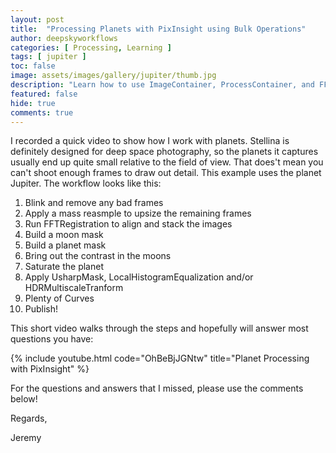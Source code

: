 ```yaml
---
layout: post
title:  "Processing Planets with PixInsight using Bulk Operations"
author: deepskyworkflows
categories: [ Processing, Learning ]
tags: [ jupiter ]
toc: false
image: assets/images/gallery/jupiter/thumb.jpg
description: "Learn how to use ImageContainer, ProcessContainer, and FFTRegistration to stack planetary images produced by Stellina. With a guest appearance from Pierre, my parrot."
featured: false
hide: true
comments: true
---
```


I recorded a quick video to show how I work with planets. Stellina is definitely designed for deep space photography, so the planets it captures usually end up quite small relative to the field of view. That does't mean you can't shoot enough frames to draw out detail. This example uses the planet Jupiter. The workflow looks like this:

1. Blink and remove any bad frames
2. Apply a mass reasmple to upsize the remaining frames
3. Run FFTRegistration to align and stack the images
4. Build a moon mask
5. Build a planet mask
6. Bring out the contrast in the moons
7. Saturate the planet
8. Apply UsharpMask, LocalHistogramEqualization and/or HDRMultiscaleTranform
9. Plenty of Curves
10. Publish!

This short video walks through the steps and hopefully will answer most questions you have:

{% include youtube.html code="OhBeBjJGNtw" title="Planet Processing with PixInsight" %}

For the questions and answers that I missed, please use the comments below!

Regards,

Jeremy